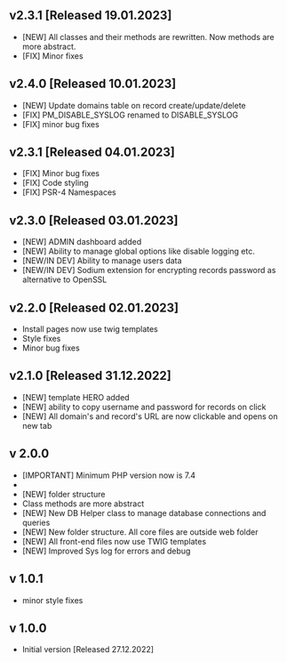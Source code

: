 ## v2.3.1 [Released 19.01.2023]

* [NEW] All classes and their methods are rewritten. Now methods are more abstract.
* [FIX] Minor fixes

## v2.4.0 [Released 10.01.2023]

* [NEW] Update domains table on record create/update/delete
* [FIX] PM_DISABLE_SYSLOG renamed to DISABLE_SYSLOG
* [FIX] minor bug fixes

## v2.3.1 [Released 04.01.2023]

* [FIX] Minor bug fixes
* [FIX] Code styling
* [FIX] PSR-4 Namespaces

## v2.3.0 [Released 03.01.2023]

* [NEW] ADMIN dashboard added
* [NEW] Ability to manage global options like disable logging etc.
* [NEW/IN DEV] Ability to manage users data
* [NEW/IN DEV] Sodium extension for encrypting records password as alternative to OpenSSL

## v2.2.0 [Released 02.01.2023]

* Install pages now use twig templates
* Style fixes
* Minor bug fixes

## v2.1.0 [Released 31.12.2022]

* [NEW] template HERO added
* [NEW] ability to copy username and password for records on click
* [NEW] All domain's and record's URL are now clickable and opens on new tab

## v 2.0.0

* [IMPORTANT] Minimum PHP version now is 7.4
*
* [NEW] folder structure
* Class methods are more abstract
* [NEW] New DB Helper class to manage database connections and queries
* [NEW] New folder structure. All core files are outside web folder
* [NEW] All front-end files now use TWIG templates
* [NEW] Improved Sys log for errors and debug

## v 1.0.1

* minor style fixes

## v 1.0.0

* Initial version [Released 27.12.2022]